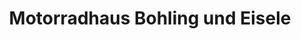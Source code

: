 ---
title: "Motorradhaus Bohling und Eisele"
url: /karlsruhe/motorradhaus-bohling-und-eisele/
shop: Motorrad
---